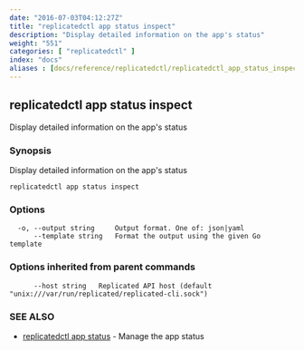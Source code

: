 ```yaml
---
date: "2016-07-03T04:12:27Z"
title: "replicatedctl app status inspect"
description: "Display detailed information on the app's status"
weight: "551"
categories: [ "replicatedctl" ]
index: "docs"
aliases : [docs/reference/replicatedctl/replicatedctl_app_status_inspect]
---
```

## replicatedctl app status inspect

Display detailed information on the app's status

### Synopsis


Display detailed information on the app's status

```
replicatedctl app status inspect
```

### Options

```
  -o, --output string     Output format. One of: json|yaml
      --template string   Format the output using the given Go template
```

### Options inherited from parent commands

```
      --host string   Replicated API host (default "unix:///var/run/replicated/replicated-cli.sock")
```

### SEE ALSO
* [replicatedctl app status](/api/replicatedctl/replicatedctl_app_status/)	 - Manage the app status

